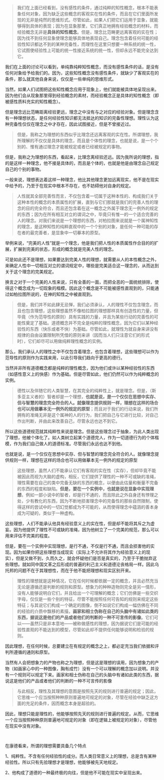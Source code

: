 <blockquote>我们在上面已经看到，没有感性的条件，通过纯粹的知性概念，根本不能表象任何对象，因为缺乏这些概念的客观实在性的条件，而且在它们里面所发现的无非是纯然的思维形式。尽管如此，如果人们把它们运用于显象，就能够得到具体的表现；因为在显象那里，它们真正地拥有经验概念的材料，而经验概念无非是<b>具体的知性概念</b>。但是，理念比范畴更远离客观的实在性；因为找不到任何显象使理念能够具体地表现自己。理念包含着任何可能的经验性知识都达不到的某种完备性，而理性在这里只想要一种系统的统一性，它试图使经验性上可能的统一性接近系统的统一性，但却永远不能完全达到它。</blockquote><p>我们在上面的讨论可以看到，单纯靠纯粹知性概念，而没有感性条件的话，是没有任何对象给予给我们的。因为，这些知性概念没有感性条件，就缺少了客观实在的条件，那么就其他自身来说，仅仅是一些单纯的思维形式。</p><p>当然，如果人们试图把这些知性概念应用于现象上，他们就能被具体地呈现出来。因为他们会从现象那里得到经验概念的素材，而经验概念正是具体的知性概念（即被感性质料充实的知性概念）。</p><p>但是理念远比范畴距离经验更远，理念之中没有与之对应的经验对象。但是理念含有一种理想状态，是任何经验性知识都无法抵达的知识的完备性理想。理性认为这种完备性仅仅在理念之中才存在，因此试图接近，但是不曾接近过。</p><blockquote>但是，我称之为理想的东西似乎比理念还远离客观的实在性。所谓理想，我所理解的不仅仅是具体的理念，而且是个体性的理念，也就是说，是一个个别的、惟有通过理念才能被规定或者已经被规定的事物。</blockquote><p>但是，我称之为理想的东西，看起来，比理念离经验还远。因为我所说的理想，指的是这样一种理念，他不接是具体的，而且是个体的，也就是他是由理念自己规定自己的个别的事物。</p><p>一般来说，理想表达着这样一种理念，他比其他理念更加远离现实，他不是在现实中给予的，乃至于在现实中根本不存在，也不妨碍他对自身的规定。</p><blockquote>人性就其全部完善性而言，不仅包含着一切属于这种本性的、构成我们关于这种本性的概念的本质属性的扩展，直到与它们那就是我们的完善人性的理念的目的完全符合，而且还包含着在这一概念之外属于理念无一例外的规定的东西；因为在所有相互对立的谓词之中，毕竟只有惟一的一个适合完善的人的理念。对我们来说是一个理想的东西，对柏拉图来说就是一个属神知性的理念，是这种知性的纯粹直观中的一个个别的对象，是任何一种可能的存在者的最完善者，是显象中一切摹本的原型。</blockquote><p>举例来说，“完美的人性”就是一个理念，他是我们把人性的本质属性作合目的的扩展，扩展到完美的状态，形成的概念就是完美人性的理念。</p><p>可是如此还不是理想，如果要达到完美人性的理想，就需要从人的本性概念之外，来确定人性中一切相互对立的谓词规定中，哪些是完美适合这一理念的，从而达到关于这个理念的完美规定。</p><p>换言之对于一个完美的人性来说，只有全善的一面，而把全恶的一面统统排除，使得这个概念成为一切现象的楷模。因此这个概念是不可能被感性直观到的，只能通过如柏拉图所说的，在神的知性之中被直观到。</p><blockquote>但是，我们并不如此肆无忌惮，我们必须承认，人的理性不仅包含理念，而且也包含理想，这些理想虽然不像柏拉图的理想那样具有创造性的力量，但毕竟（作为范导性的原则）具有实践的力量，并且为某些行动的完善性的可能性奠定了基础。道德概念并不完全是纯粹的理性概念，因为它们以某种经验性的东西（快乐或者不快）为基础。尽管如此，就理性为就自身来讲没有规律的自由设置限制所凭借的原则来讲（因而当人们只注意它们的形式时），它们却尽可以用做纯粹理性概念的实例。</blockquote><p>那么，我们承认人的理性之中不仅包含着理念，也包含着理想，这些理想可以作为范导性的原则作为实践来用，以此引导我们趋向于更高的德行。</p><p>当然并非所有道德概念都是纯粹的理性概念，因为他们或许以某种经验性的东西（如感性意义上的快感）作为基础。但是尽管如此，他们仍然可以作为纯粹概念的实例。</p><blockquote>德性以及伴随它的人类智慧，在其完全的纯粹性上，就是理念。但是，（斯多亚主义者的）智者却是一个理想，<b>也就是说，是一个仅仅在思想中实存、但与智慧的理念完全符合的人。就像理念提供规则一样，理想在这样的场合也可以用做摹本无一例外的规定的原型</b>；而且对于我们的行动来说，我们所拥有的准绳无非是这个属神的人的行为，我们把自己与它进行比较，对自己作出判断，并由此来改善自己，尽管永远也达不到它。</blockquote><p>所以这些道德规范就其纯粹性来说是理念。但是这些理念过于抽象，为此人类出现了理想，他被个体化了。如人类树立起某个道德完人，作为一切道德行为的个体楷模，作为我们自己做人的道德标准。尽管我们永远也达不到他。</p><p>也就是说，是一个仅仅在思想中实存、但与智慧的理念完全符合的人。就像理念提供规则一样，理想在这样的场合也可以用做摹本无一例外的规定的原型</p><blockquote>这些理想，虽然人们不能承认它们有客观的实在性（实存），但却毕竟不能被因此而视为大脑的虚构，相反，它们提供了理性的一种不可或缺的准绳，理性需要在自己的类中完备无缺的东西的概念，以便由此估量和衡量不完备的东西的程度和缺陷。<b>但是，要在一个实例中，也就是说在显象中实现理想</b>，例如一部小说中的智者，却是行不通的，而且除此之外自身还有悖理之处，少有教化的东西，因为不断地损害理念中的完备性的那些自然限制，使得这样的尝试中的一切幻觉都成为不可能的，从而使得理念中蕴涵的善本身成为可疑的，类似于一种虚构。</blockquote><p>这些理想，人们不能承认他具有经验意义上的实在性，但是却不能将其斥之为虚妄。因为他提供了理性不可或缺的准绳，因为他树立了一个完美的规范，那么可以用来评估不完美的程度。</p><p>但是，要在一个实例中实现理想，是行不通，不仅是行不通，而且会损害他的实现。因为如果你把这些理想当成现实（实际上不允许将其作为经验意义上的现实），但是又做不到，久而久之，就会怀疑他们是否是真实的，乃至于干脆抛弃这些理想。就如同中国文革之后形成的普遍的利己主义和道德沦丧格局一样。因此乌托邦的问题不在于其理想性，而在于他不能把理想和现实区别开来。</p><blockquote>理性的理想就是这种情况，它在任何时候都依据一定的概念，并且必然充当无论是遵循还是判断的规则和原型。想象力的种种造物则完全是另一情形，没有人能够说明白它们，并且给出一个可理解的概念；它们仿佛是一些交织字母，仅仅是一些个别的特征，尽管不能按照任何可告知的规则来规定这些特征；与其说它们构成一个确定的图像，倒不如说它们构成一幅仿佛在不同的经验的介质中飘移的素描，<b>画家和相士伪称在自己的头脑中有诸如此类的东西，据说这是他们的产品或者他们的判断的一种不可言传的影像</b>。它们可以——虽然只是非本意地——被称做感性的理想，因为据说它们是可能的经验性直观的不能达到的模型，尽管如此却不提供任何能够说明和检验的规则。</blockquote><p>因此理想，在任何时候，总要建立在有规定的概念之上，都必定充当我们依据和评判所遵循的通则和原型。</p><p>当然有人会把想象力的产物也称之为理想，但是这是理想的误用，因为想象力的产物（如画家心中的一种图像，胸有成竹）没有一个可以理解的概念加以说明。并没有一个规则可以规定下来。画家和相士伪称在自己的头脑中有诸如此类的东西，据说这是他们的产品或者他们的判断的一种不可言传的影像</p><blockquote>与此相反，理性及其理想的意图是按照先天的规则进行普遍的规定；因此，它思维一个应当按照种种原则普遍地可规定的对象，尽管在经验中缺乏这方面的充足的条件，因而概念本身是超验的。</blockquote><p>因此，理想只能是理性的，他能够按照先天的规则进行普遍的规定。从而，它思维一个应当按照种种原则普遍地可规定的对象（即在逻辑上被规定的对象），尽管他在现实中没有对象。</p><p class="ztext-empty-paragraph"><br/></p><p>在康德看来，所谓的理想需要具备几个特点</p><p>1、纯粹性。不含有任何经验性的成分。而人类日常意义上的理想，总是含有某种经验性。所以只有先验理想才是理想，他能够被先天地规定。</p><p>2、他构成了道德的一种最终极的向往，但是他不可能在现实中呈现出来。</p><p></p>
